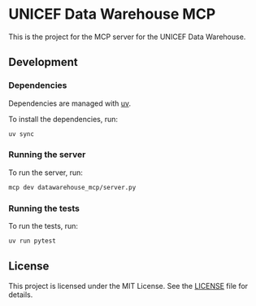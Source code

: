# UNICEF Data Warehouse MCP

This is the project for the MCP server for the UNICEF Data Warehouse.

## Development

### Dependencies

Dependencies are managed with [uv](https://docs.astral.sh/uv/).

To install the dependencies, run:

```bash
uv sync
```

### Running the server

To run the server, run:

```bash
mcp dev datawarehouse_mcp/server.py
```

### Running the tests

To run the tests, run:

```bash
uv run pytest
```

## License

This project is licensed under the MIT License. See the [LICENSE](LICENSE) file for details.
